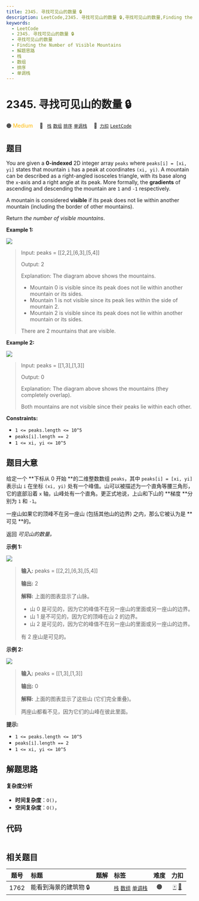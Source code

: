 ```yaml
---
title: 2345. 寻找可见山的数量 🔒
description: LeetCode,2345. 寻找可见山的数量 🔒,寻找可见山的数量,Finding the Number of Visible Mountains,解题思路,栈,数组,排序,单调栈
keywords:
  - LeetCode
  - 2345. 寻找可见山的数量 🔒
  - 寻找可见山的数量
  - Finding the Number of Visible Mountains
  - 解题思路
  - 栈
  - 数组
  - 排序
  - 单调栈
---
```


# 2345. 寻找可见山的数量 🔒

🟠 <font color=#ffb800>Medium</font>&emsp; 🔖&ensp; [`栈`](/tag/stack.md) [`数组`](/tag/array.md) [`排序`](/tag/sorting.md) [`单调栈`](/tag/monotonic-stack.md)&emsp; 🔗&ensp;[`力扣`](https://leetcode.cn/problems/finding-the-number-of-visible-mountains) [`LeetCode`](https://leetcode.com/problems/finding-the-number-of-visible-mountains)

## 题目

You are given a **0-indexed** 2D integer array `peaks` where `peaks[i] = [xi,
yi]` states that mountain `i` has a peak at coordinates `(xi, yi)`. A mountain
can be described as a right-angled isosceles triangle, with its base along the
`x`-axis and a right angle at its peak. More formally, the **gradients** of
ascending and descending the mountain are `1` and `-1` respectively.

A mountain is considered **visible** if its peak does not lie within another
mountain (including the border of other mountains).

Return _the number of visible mountains_.



**Example 1:**

![](https://fastly.jsdelivr.net/gh/doocs/leetcode@main/solution/2300-2399/2345.Finding%20the%20Number%20of%20Visible%20Mountains/images/ex1.png)

> Input: peaks = [[2,2],[6,3],[5,4]]
> 
> Output: 2
> 
> Explanation: The diagram above shows the mountains.
> - Mountain 0 is visible since its peak does not lie within another mountain or its sides.
> - Mountain 1 is not visible since its peak lies within the side of mountain 2.
> - Mountain 2 is visible since its peak does not lie within another mountain or its sides.
> 
> There are 2 mountains that are visible.

**Example 2:**

![](https://fastly.jsdelivr.net/gh/doocs/leetcode@main/solution/2300-2399/2345.Finding%20the%20Number%20of%20Visible%20Mountains/images/ex2new1.png)

> Input: peaks = [[1,3],[1,3]]
> 
> Output: 0
> 
> Explanation: The diagram above shows the mountains (they completely overlap).
> 
> Both mountains are not visible since their peaks lie within each other.

**Constraints:**

  * `1 <= peaks.length <= 10^5`
  * `peaks[i].length == 2`
  * `1 <= xi, yi <= 10^5`


## 题目大意

给定一个 **下标从 0 开始  **的二维整数数组 `peaks`，其中 `peaks[i] = [xi, yi]` 表示山 `i` 在坐标 `(xi,
yi)` 处有一个峰值。山可以被描述为一个直角等腰三角形，它的底部沿着 `x` 轴，山峰处有一个直角。更正式地说，上山和下山的 **梯度  **分别为
`1` 和 `-1`。

一座山如果它的顶峰不在另一座山 (包括其他山的边界) 之内，那么它被认为是 **可见  **的。

返回 _可见山的数量。_



**示例 1:**

![](https://fastly.jsdelivr.net/gh/doocs/leetcode@main/solution/2300-2399/2345.Finding%20the%20Number%20of%20Visible%20Mountains/images/ex1.png)

> 
> 
> 
> 
> 
> **输入:** peaks = [[2,2],[6,3],[5,4]]
> 
> **输出:** 2
> 
> **解释:** 上面的图表显示了山脉。
> - 山 0 是可见的，因为它的峰值不在另一座山的里面或另一座山的边界。
> - 山 1 是不可见的，因为它的顶峰在山 2 的边界。
> - 山 2 是可见的，因为它的峰值不在另一座山的里面或另一座山的边界。
> 
> 有 2 座山是可见的。

**示例 2:**

![](https://fastly.jsdelivr.net/gh/doocs/leetcode@main/solution/2300-2399/2345.Finding%20the%20Number%20of%20Visible%20Mountains/images/ex2new1.png)

> 
> 
> 
> 
> 
> **输入:** peaks = [[1,3],[1,3]]
> 
> **输出:** 0
> 
> **解释:** 上面的图表显示了这些山 (它们完全重叠)。
> 
> 两座山都看不见，因为它们的山峰在彼此里面。
> 
> 



**提示:**

  * `1 <= peaks.length <= 10^5`
  * `peaks[i].length == 2`
  * `1 <= xi, yi <= 10^5`


## 解题思路

#### 复杂度分析

- **时间复杂度**：`O()`，
- **空间复杂度**：`O()`，

## 代码

```javascript

```

## 相关题目

<!-- prettier-ignore -->
| 题号 | 标题 | 题解 | 标签 | 难度 | 力扣 |
| :------: | :------ | :------: | :------ | :------: | :------: |
| 1762 | 能看到海景的建筑物 🔒 |  |  [`栈`](/tag/stack.md) [`数组`](/tag/array.md) [`单调栈`](/tag/monotonic-stack.md) | 🟠 | [🀄️](https://leetcode.cn/problems/buildings-with-an-ocean-view) [🔗](https://leetcode.com/problems/buildings-with-an-ocean-view) |